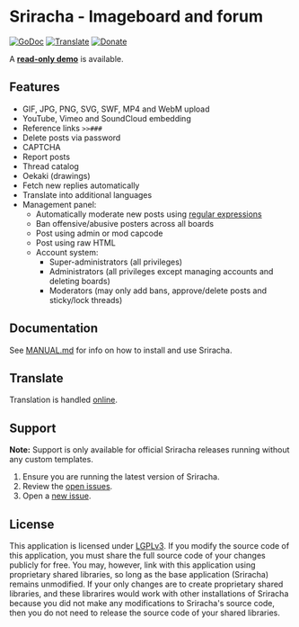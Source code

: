 # Sriracha - Imageboard and forum
[![GoDoc](https://codeberg.org/tslocum/godoc-static/raw/branch/main/badge.svg)](https://pkg.go.dev/codeberg.org/tslocum/sriracha#section-documentation)
[![Translate](https://translate.codeberg.org/widget/sriracha/sriracha/svg-badge.svg)](https://translate.codeberg.org/projects/sriracha/sriracha/)
[![Donate](https://img.shields.io/liberapay/receives/rocket9labs.com.svg?logo=liberapay)](https://liberapay.com/rocket9labs.com)

A [**read-only demo**](https://sriracha.rocket9labs.com/img/) is available.

## Features

- GIF, JPG, PNG, SVG, SWF, MP4 and WebM upload
- YouTube, Vimeo and SoundCloud embedding
- Reference links `>>###`
- Delete posts via password
- CAPTCHA
- Report posts
- Thread catalog
- Oekaki (drawings)
- Fetch new replies automatically
- Translate into additional languages
- Management panel:
  - Automatically moderate new posts using [regular expressions](https://en.wikipedia.org/wiki/Regular_expression)
  - Ban offensive/abusive posters across all boards
  - Post using admin or mod capcode
  - Post using raw HTML
  - Account system:
    - Super-administrators (all privileges)
    - Administrators (all privileges except managing accounts and deleting boards)
    - Moderators (may only add bans, approve/delete posts and sticky/lock threads)

## Documentation

See [MANUAL.md](https://codeberg.org/tslocum/sriracha/src/branch/main/MANUAL.md)
for info on how to install and use Sriracha.

## Translate

Translation is handled [online](https://translate.codeberg.org/projects/sriracha/sriracha/).

## Support

**Note:** Support is only available for official Sriracha releases running without any custom templates.

  1. Ensure you are running the latest version of Sriracha.
  2. Review the [open issues](https://codeberg.org/tslocum/sriracha/issues).
  3. Open a [new issue](https://codeberg.org/tslocum/sriracha/issues/new).

## License

This application is licensed under [LGPLv3](https://codeberg.org/tslocum/sriracha/src/branch/main/LICENSE).
If you modify the source code of this application, you must share the full
source code of your changes publicly for free. You may, however, link with this
application using proprietary shared libraries, so long as the base application
(Sriracha) remains unmodified. If your only changes are to create proprietary
shared libraries, and these librarires would work with other installations of
Sriracha because you did not make any modifications to Sriracha's source code,
then you do not need to release the source code of your shared libraries.
